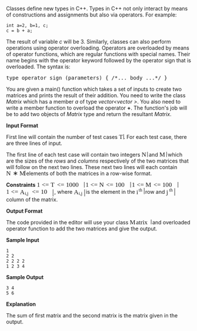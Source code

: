 Classes define new types in C++. Types in C++ not only interact by means of constructions and assignments but also via operators. For example:

```
int a=2, b=1, c;
c = b + a;

```

The result of variable _c_ will be 3\. Similarly, classes can also perform operations using operator overloading. Operators are overloaded by means of operator functions, which are regular functions with special names. Their name begins with the operator keyword followed by the operator sign that is overloaded. The syntax is:

<pre>type operator sign (parameters) { /*... body ...*/ }
</pre>

You are given a main() function which takes a set of inputs to create two matrices and prints the result of their addition. You need to write the class _Matrix_ which has a member _a_ of type _vector<vector<int> >_. You also need to write a member function to overload the operator **+**. The function's job will be to add two objects of _Matrix_ type and return the resultant _Matrix_.

**Input Format**

First line will contain the number of test cases <span class="MathJax_Preview"></span><span class="MathJax" id="MathJax-Element-43-Frame" role="textbox" aria-readonly="true"><nobr><span class="math" id="MathJax-Span-252" style="width: 0.906em; display: inline-block;"><span style="display: inline-block; position: relative; width: 0.725em; height: 0px; font-size: 123%;"><span style="position: absolute; clip: rect(1.673em 1000em 2.622em -0.404em); top: -2.482em; left: 0.002em;"><span class="mrow" id="MathJax-Span-253"><span class="mi" id="MathJax-Span-254" style="font-family: MathJax_Math-italic;">T<span style="display: inline-block; overflow: hidden; height: 1px; width: 0.138em;"></span></span></span><span style="display: inline-block; width: 0px; height: 2.486em;"></span></span></span><span style="border-left-width: 0.003em; border-left-style: solid; display: inline-block; overflow: hidden; width: 0px; height: 0.947em; vertical-align: -0.053em;"></span></span></nobr></span><script type="math/tex" id="MathJax-Element-43">T</script>. For each test case, there are three lines of input.

The first line of each test case will contain two integers <span class="MathJax_Preview"></span><span class="MathJax" id="MathJax-Element-44-Frame" role="textbox" aria-readonly="true"><nobr><span class="math" id="MathJax-Span-255" style="width: 1.131em; display: inline-block;"><span style="display: inline-block; position: relative; width: 0.906em; height: 0px; font-size: 123%;"><span style="position: absolute; clip: rect(1.673em 1000em 2.622em -0.359em); top: -2.482em; left: 0.002em;"><span class="mrow" id="MathJax-Span-256"><span class="mi" id="MathJax-Span-257" style="font-family: MathJax_Math-italic;">N<span style="display: inline-block; overflow: hidden; height: 1px; width: 0.093em;"></span></span></span><span style="display: inline-block; width: 0px; height: 2.486em;"></span></span></span><span style="border-left-width: 0.003em; border-left-style: solid; display: inline-block; overflow: hidden; width: 0px; height: 0.947em; vertical-align: -0.053em;"></span></span></nobr></span><script type="math/tex" id="MathJax-Element-44">N</script> and <span class="MathJax_Preview"></span><span class="MathJax" id="MathJax-Element-45-Frame" role="textbox" aria-readonly="true"><nobr><span class="math" id="MathJax-Span-258" style="width: 1.357em; display: inline-block;"><span style="display: inline-block; position: relative; width: 1.086em; height: 0px; font-size: 123%;"><span style="position: absolute; clip: rect(1.673em 1000em 2.622em -0.359em); top: -2.482em; left: 0.002em;"><span class="mrow" id="MathJax-Span-259"><span class="mi" id="MathJax-Span-260" style="font-family: MathJax_Math-italic;">M<span style="display: inline-block; overflow: hidden; height: 1px; width: 0.093em;"></span></span></span><span style="display: inline-block; width: 0px; height: 2.486em;"></span></span></span><span style="border-left-width: 0.003em; border-left-style: solid; display: inline-block; overflow: hidden; width: 0px; height: 0.947em; vertical-align: -0.053em;"></span></span></nobr></span><script type="math/tex" id="MathJax-Element-45">M</script> which are the sizes of the _rows_ and _columns_ respectively of the two matrices that will follow on the next two lines. These next two lines will each contain <span class="MathJax_Preview"></span><span class="MathJax" id="MathJax-Element-46-Frame" role="textbox" aria-readonly="true"><nobr><span class="math" id="MathJax-Span-261" style="width: 3.616em; display: inline-block;"><span style="display: inline-block; position: relative; width: 2.938em; height: 0px; font-size: 123%;"><span style="position: absolute; clip: rect(1.899em 1000em 2.848em -0.359em); top: -2.708em; left: 0.002em;"><span class="mrow" id="MathJax-Span-262"><span class="mi" id="MathJax-Span-263" style="font-family: MathJax_Math-italic;">N<span style="display: inline-block; overflow: hidden; height: 1px; width: 0.093em;"></span></span><span class="mo" id="MathJax-Span-264" style="font-family: MathJax_Main; padding-left: 0.228em;">∗</span><span class="mi" id="MathJax-Span-265" style="font-family: MathJax_Math-italic; padding-left: 0.228em;">M<span style="display: inline-block; overflow: hidden; height: 1px; width: 0.093em;"></span></span></span><span style="display: inline-block; width: 0px; height: 2.712em;"></span></span></span><span style="border-left-width: 0.003em; border-left-style: solid; display: inline-block; overflow: hidden; width: 0px; height: 0.947em; vertical-align: -0.053em;"></span></span></nobr></span><script type="math/tex" id="MathJax-Element-46">N*M</script> elements of both the matrices in a row-wise format.

**Constraints**
<span class="MathJax_Preview"></span><span class="MathJax" id="MathJax-Element-47-Frame" role="textbox" aria-readonly="true"><nobr><span class="math" id="MathJax-Span-266" style="width: 9.171em; display: inline-block;"><span style="display: inline-block; position: relative; width: 7.455em; height: 0px; font-size: 123%;"><span style="position: absolute; clip: rect(1.899em 1000em 2.893em -0.314em); top: -2.708em; left: 0.002em;"><span class="mrow" id="MathJax-Span-267"><span class="mn" id="MathJax-Span-268" style="font-family: MathJax_Main;">1</span><span class="mo" id="MathJax-Span-269" style="font-family: MathJax_Main; padding-left: 0.273em;"><<span style="font-family: MathJax_Main;">=</span></span><span class="mi" id="MathJax-Span-270" style="font-family: MathJax_Math-italic; padding-left: 0.273em;">T<span style="display: inline-block; overflow: hidden; height: 1px; width: 0.138em;"></span></span><span class="mo" id="MathJax-Span-271" style="font-family: MathJax_Main; padding-left: 0.273em;"><<span style="font-family: MathJax_Main;">=</span></span><span class="mn" id="MathJax-Span-272" style="font-family: MathJax_Main; padding-left: 0.273em;">1000</span></span><span style="display: inline-block; width: 0px; height: 2.712em;"></span></span></span><span style="border-left-width: 0.003em; border-left-style: solid; display: inline-block; overflow: hidden; width: 0px; height: 1.003em; vertical-align: -0.108em;"></span></span></nobr></span><script type="math/tex" id="MathJax-Element-47">1 <= T <= 1000</script>
<span class="MathJax_Preview"></span><span class="MathJax" id="MathJax-Element-48-Frame" role="textbox" aria-readonly="true"><nobr><span class="math" id="MathJax-Span-273" style="width: 8.72em; display: inline-block;"><span style="display: inline-block; position: relative; width: 7.093em; height: 0px; font-size: 123%;"><span style="position: absolute; clip: rect(1.899em 1000em 2.893em -0.314em); top: -2.708em; left: 0.002em;"><span class="mrow" id="MathJax-Span-274"><span class="mn" id="MathJax-Span-275" style="font-family: MathJax_Main;">1</span><span class="mo" id="MathJax-Span-276" style="font-family: MathJax_Main; padding-left: 0.273em;"><<span style="font-family: MathJax_Main;">=</span></span><span class="mi" id="MathJax-Span-277" style="font-family: MathJax_Math-italic; padding-left: 0.273em;">N<span style="display: inline-block; overflow: hidden; height: 1px; width: 0.093em;"></span></span><span class="mo" id="MathJax-Span-278" style="font-family: MathJax_Main; padding-left: 0.273em;"><<span style="font-family: MathJax_Main;">=</span></span><span class="mn" id="MathJax-Span-279" style="font-family: MathJax_Main; padding-left: 0.273em;">100</span></span><span style="display: inline-block; width: 0px; height: 2.712em;"></span></span></span><span style="border-left-width: 0.003em; border-left-style: solid; display: inline-block; overflow: hidden; width: 0px; height: 1.003em; vertical-align: -0.108em;"></span></span></nobr></span><script type="math/tex" id="MathJax-Element-48">1 <= N <= 100</script>
<span class="MathJax_Preview"></span><span class="MathJax" id="MathJax-Element-49-Frame" role="textbox" aria-readonly="true"><nobr><span class="math" id="MathJax-Span-280" style="width: 8.945em; display: inline-block;"><span style="display: inline-block; position: relative; width: 7.274em; height: 0px; font-size: 123%;"><span style="position: absolute; clip: rect(1.899em 1000em 2.893em -0.314em); top: -2.708em; left: 0.002em;"><span class="mrow" id="MathJax-Span-281"><span class="mn" id="MathJax-Span-282" style="font-family: MathJax_Main;">1</span><span class="mo" id="MathJax-Span-283" style="font-family: MathJax_Main; padding-left: 0.273em;"><<span style="font-family: MathJax_Main;">=</span></span><span class="mi" id="MathJax-Span-284" style="font-family: MathJax_Math-italic; padding-left: 0.273em;">M<span style="display: inline-block; overflow: hidden; height: 1px; width: 0.093em;"></span></span><span class="mo" id="MathJax-Span-285" style="font-family: MathJax_Main; padding-left: 0.273em;"><<span style="font-family: MathJax_Main;">=</span></span><span class="mn" id="MathJax-Span-286" style="font-family: MathJax_Main; padding-left: 0.273em;">100</span></span><span style="display: inline-block; width: 0px; height: 2.712em;"></span></span></span><span style="border-left-width: 0.003em; border-left-style: solid; display: inline-block; overflow: hidden; width: 0px; height: 1.003em; vertical-align: -0.108em;"></span></span></nobr></span><script type="math/tex" id="MathJax-Element-49">1 <= M <= 100</script>
<span class="MathJax_Preview"></span><span class="MathJax" id="MathJax-Element-50-Frame" role="textbox" aria-readonly="true"><nobr><span class="math" id="MathJax-Span-287" style="width: 9.081em; display: inline-block;"><span style="display: inline-block; position: relative; width: 7.364em; height: 0px; font-size: 123%;"><span style="position: absolute; clip: rect(1.854em 1000em 3.164em -0.314em); top: -2.708em; left: 0.002em;"><span class="mrow" id="MathJax-Span-288"><span class="mn" id="MathJax-Span-289" style="font-family: MathJax_Main;">1</span><span class="mo" id="MathJax-Span-290" style="font-family: MathJax_Main; padding-left: 0.273em;"><<span style="font-family: MathJax_Main;">=</span></span><span class="msubsup" id="MathJax-Span-291" style="padding-left: 0.273em;"><span style="display: inline-block; position: relative; width: 1.628em; height: 0px;"><span style="position: absolute; clip: rect(1.628em 1000em 2.622em -0.359em); top: -2.482em; left: 0.002em;"><span class="mi" id="MathJax-Span-292" style="font-family: MathJax_Math-italic;">A</span><span style="display: inline-block; width: 0px; height: 2.486em;"></span></span><span style="position: absolute; top: -2.211em; left: 0.77em;"><span class="texatom" id="MathJax-Span-293"><span class="mrow" id="MathJax-Span-294"><span class="mi" id="MathJax-Span-295" style="font-size: 70.7%; font-family: MathJax_Math-italic;">i</span><span class="mo" id="MathJax-Span-296" style="font-size: 70.7%; font-family: MathJax_Main;">,</span><span class="mi" id="MathJax-Span-297" style="font-size: 70.7%; font-family: MathJax_Math-italic;">j</span></span></span><span style="display: inline-block; width: 0px; height: 2.351em;"></span></span></span></span><span class="mo" id="MathJax-Span-298" style="font-family: MathJax_Main; padding-left: 0.273em;"><<span style="font-family: MathJax_Main;">=</span></span><span class="mn" id="MathJax-Span-299" style="font-family: MathJax_Main; padding-left: 0.273em;">10</span></span><span style="display: inline-block; width: 0px; height: 2.712em;"></span></span></span><span style="border-left-width: 0.003em; border-left-style: solid; display: inline-block; overflow: hidden; width: 0px; height: 1.336em; vertical-align: -0.442em;"></span></span></nobr></span><script type="math/tex" id="MathJax-Element-50">1 <= A_{i,j} <= 10</script> , where <span class="MathJax_Preview"></span><span class="MathJax" id="MathJax-Element-51-Frame" role="textbox" aria-readonly="true"><nobr><span class="math" id="MathJax-Span-300" style="width: 2.08em; display: inline-block;"><span style="display: inline-block; position: relative; width: 1.673em; height: 0px; font-size: 123%;"><span style="position: absolute; clip: rect(1.312em 1000em 2.622em -0.359em); top: -2.166em; left: 0.002em;"><span class="mrow" id="MathJax-Span-301"><span class="msubsup" id="MathJax-Span-302"><span style="display: inline-block; position: relative; width: 1.628em; height: 0px;"><span style="position: absolute; clip: rect(1.628em 1000em 2.622em -0.359em); top: -2.482em; left: 0.002em;"><span class="mi" id="MathJax-Span-303" style="font-family: MathJax_Math-italic;">A</span><span style="display: inline-block; width: 0px; height: 2.486em;"></span></span><span style="position: absolute; top: -2.211em; left: 0.77em;"><span class="texatom" id="MathJax-Span-304"><span class="mrow" id="MathJax-Span-305"><span class="mi" id="MathJax-Span-306" style="font-size: 70.7%; font-family: MathJax_Math-italic;">i</span><span class="mo" id="MathJax-Span-307" style="font-size: 70.7%; font-family: MathJax_Main;">,</span><span class="mi" id="MathJax-Span-308" style="font-size: 70.7%; font-family: MathJax_Math-italic;">j</span></span></span><span style="display: inline-block; width: 0px; height: 2.351em;"></span></span></span></span></span><span style="display: inline-block; width: 0px; height: 2.17em;"></span></span></span><span style="border-left-width: 0.003em; border-left-style: solid; display: inline-block; overflow: hidden; width: 0px; height: 1.336em; vertical-align: -0.442em;"></span></span></nobr></span><script type="math/tex" id="MathJax-Element-51">A_{i,j}</script> is the element in the <span class="MathJax_Preview"></span><span class="MathJax" id="MathJax-Element-52-Frame" role="textbox" aria-readonly="true"><nobr><span class="math" id="MathJax-Span-309" style="width: 1.448em; display: inline-block;"><span style="display: inline-block; position: relative; width: 1.177em; height: 0px; font-size: 123%;"><span style="position: absolute; clip: rect(1.177em 1000em 2.306em -0.404em); top: -2.166em; left: 0.002em;"><span class="mrow" id="MathJax-Span-310"><span class="msubsup" id="MathJax-Span-311"><span style="display: inline-block; position: relative; width: 1.131em; height: 0px;"><span style="position: absolute; clip: rect(1.673em 1000em 2.622em -0.404em); top: -2.482em; left: 0.002em;"><span class="mi" id="MathJax-Span-312" style="font-family: MathJax_Math-italic;">i</span><span style="display: inline-block; width: 0px; height: 2.486em;"></span></span><span style="position: absolute; top: -2.708em; left: 0.364em;"><span class="texatom" id="MathJax-Span-313"><span class="mrow" id="MathJax-Span-314"><span class="mi" id="MathJax-Span-315" style="font-size: 70.7%; font-family: MathJax_Math-italic;">t</span><span class="mi" id="MathJax-Span-316" style="font-size: 70.7%; font-family: MathJax_Math-italic;">h</span></span></span><span style="display: inline-block; width: 0px; height: 2.306em;"></span></span></span></span></span><span style="display: inline-block; width: 0px; height: 2.17em;"></span></span></span><span style="border-left-width: 0.003em; border-left-style: solid; display: inline-block; overflow: hidden; width: 0px; height: 1.225em; vertical-align: -0.053em;"></span></span></nobr></span><script type="math/tex" id="MathJax-Element-52">i^{th}</script> row and <span class="MathJax_Preview"></span><span class="MathJax" id="MathJax-Element-53-Frame" role="textbox" aria-readonly="true"><nobr><span class="math" id="MathJax-Span-317" style="width: 1.583em; display: inline-block;"><span style="display: inline-block; position: relative; width: 1.267em; height: 0px; font-size: 123%;"><span style="position: absolute; clip: rect(1.177em 1000em 2.532em -0.404em); top: -2.166em; left: 0.002em;"><span class="mrow" id="MathJax-Span-318"><span class="msubsup" id="MathJax-Span-319"><span style="display: inline-block; position: relative; width: 1.222em; height: 0px;"><span style="position: absolute; clip: rect(1.673em 1000em 2.848em -0.404em); top: -2.482em; left: 0.002em;"><span class="mi" id="MathJax-Span-320" style="font-family: MathJax_Math-italic;">j</span><span style="display: inline-block; width: 0px; height: 2.486em;"></span></span><span style="position: absolute; top: -2.708em; left: 0.454em;"><span class="texatom" id="MathJax-Span-321"><span class="mrow" id="MathJax-Span-322"><span class="mi" id="MathJax-Span-323" style="font-size: 70.7%; font-family: MathJax_Math-italic;">t</span><span class="mi" id="MathJax-Span-324" style="font-size: 70.7%; font-family: MathJax_Math-italic;">h</span></span></span><span style="display: inline-block; width: 0px; height: 2.306em;"></span></span></span></span></span><span style="display: inline-block; width: 0px; height: 2.17em;"></span></span></span><span style="border-left-width: 0.003em; border-left-style: solid; display: inline-block; overflow: hidden; width: 0px; height: 1.447em; vertical-align: -0.331em;"></span></span></nobr></span><script type="math/tex" id="MathJax-Element-53">j^{th}</script> column of the matrix.

**Output Format**

The code provided in the editor will use your class <span class="MathJax_Preview"></span><span class="MathJax" id="MathJax-Element-54-Frame" role="textbox" aria-readonly="true"><nobr><span class="math" id="MathJax-Span-325" style="width: 4.112em; display: inline-block;"><span style="display: inline-block; position: relative; width: 3.345em; height: 0px; font-size: 123%;"><span style="position: absolute; clip: rect(1.673em 1000em 2.622em -0.359em); top: -2.482em; left: 0.002em;"><span class="mrow" id="MathJax-Span-326"><span class="mi" id="MathJax-Span-327" style="font-family: MathJax_Math-italic;">M<span style="display: inline-block; overflow: hidden; height: 1px; width: 0.093em;"></span></span><span class="mi" id="MathJax-Span-328" style="font-family: MathJax_Math-italic;">a</span><span class="mi" id="MathJax-Span-329" style="font-family: MathJax_Math-italic;">t</span><span class="mi" id="MathJax-Span-330" style="font-family: MathJax_Math-italic;">r</span><span class="mi" id="MathJax-Span-331" style="font-family: MathJax_Math-italic;">i</span><span class="mi" id="MathJax-Span-332" style="font-family: MathJax_Math-italic;">x</span></span><span style="display: inline-block; width: 0px; height: 2.486em;"></span></span></span><span style="border-left-width: 0.003em; border-left-style: solid; display: inline-block; overflow: hidden; width: 0px; height: 0.947em; vertical-align: -0.053em;"></span></span></nobr></span><script type="math/tex" id="MathJax-Element-54">Matrix</script> and overloaded operator function to add the two matrices and give the output.

**Sample Input**

```
1
2 2
2 2 2 2
1 2 3 4

```

**Sample Output**

```
3 4 
5 6

```

**Explanation**

The sum of first matrix and the second matrix is the matrix given in the output.

